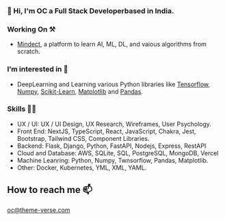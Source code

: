 ### 👋 Hi,  I'm OC a Full Stack Developerbased in India.

 
### Working On ⚒️  
 - [Mindect](https://mindect.vercel.app/), a platform to learn AI, ML, DL, and vaious algorithms from scratch. 
 
### I’m interested in 👀
- DeepLearning and Learning various Python libraries like [Tensorflow](https://www.tensorflow.org/), [Numpy](https://numpy.org/), [Scikit-Learn](https://scikit-learn.org/stable/), [Matplotlib](https://matplotlib.org/) and [Pandas](https://pandas.pydata.org/).

### Skills 💪🏻

- UX / UI: UX / UI Design, UX Research, Wireframes, User Psychology.
- Front End: NextJS, TypeScript, React, JavaScript, Chakra, Jest,  Bootstrap, Tailwind CSS, Component Libraries.
- Backend: Flask, Django, Python, FastAPI, Nodejs, Express, RestAPI
- Cloud and Database:  AWS, SQLite, SQL, PostgreSQL, MongoDB, Vercel
- Machine Leanring: Python, Numpy, Twnsorflow, Pandas, Matplotlib.
- Other: Docker, Kubernetes, YML, XML, YAML. 

##  How to reach me 📫
oc@theme-verse.com

<!---
Gitstar-OC/Gitstar-OC is a ✨ special ✨ repository because its `README.md` (this file) appears on your GitHub profile.
You can click the Preview link to take a look at your changes.
--->
